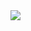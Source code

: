 <img src="https://github.com/hedwig1998/php/assets/133191261/591d9d01-54b9-432d-939b-b5030b0640bd">
